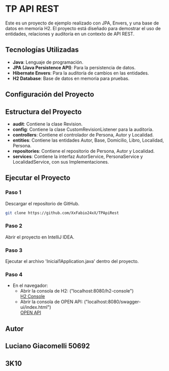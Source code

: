 # TP API REST

Este es un proyecto de ejemplo realizado con JPA, Envers, y una base de datos en memoria H2. El proyecto está diseñado para demostrar el uso de entidades, relaciones y auditoría en un contexto de API REST.

## Tecnologías Utilizadas

- **Java**: Lenguaje de programación.
- **JPA (Java Persistence API)**: Para la persistencia de datos.
- **Hibernate Envers**: Para la auditoría de cambios en las entidades.
- **H2 Database**: Base de datos en memoria para pruebas.

## Configuración del Proyecto


## Estructura del Proyecto
- **audit**: Contiene la clase Revision.
- **config**: Contiene la clase CustomRevisionListener para la auditoría.
- **controllers**: Contiene el controlador de Persona, Autor y Localidad.
- **entities**: Contiene las entidades Autor, Base, Domicilio, Libro, Localidad, Persona.
- **repositories**: Contiene el repositorio de Persona, Autor y Localidad.
- **services**: Contiene la interfaz AutorService, PersonaService y LocalidadService, con sus Implementaciones.

## Ejecutar el Proyecto
### Paso 1
Descargar el repositorio de GitHub.

```bash
git clone https://github.com/XxFabio24xX/TPApiRest
```
### Paso 2
Abrir el proyecto en IntelliJ IDEA.
### Paso 3
Ejecutar el archivo 'Inicial1Application.java' dentro del proyecto.

### Paso 4
- En el navegador: 
  - Abrir la consola de H2: ("localhost:8080/h2-console")\
  [H2 Console](http://localhost:8080/h2-console)
  - Abrir la consola de OPEN API: ("localhost:8080/swagger-ui/index.html")\
  [OPEN API](http://localhost:8080/swagger-ui/index.html)



## Autor


## Luciano Giacomelli 50692
## 3K10